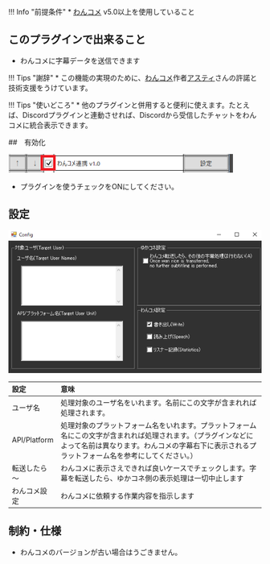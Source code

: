 !!! Info "前提条件"
    * [わんコメ](https://onecomme.com/) v5.0以上を使用していること

## このプラグインで出来ること

* わんコメに字幕データを送信できます

!!! Tips "謝辞"
    * この機能の実現のために、[わんコメ](https://onecomme.com/)作者[アスティ](https://twitter.com/AstieDog)さんの許諾と技術支援をうけています。


!!! Tips "使いどころ"
    * 他のプラグインと併用すると便利に使えます。たとえば、Discordプラグインと連動させれば、Discordから受信したチャットをわんコメに統合表示できます。


##　有効化

![置換](images/plugin_OCComm_p1.png)

* プラグインを使うチェックをONにしてください。

## 設定

![辞書](images/plugin_OCComm_p2.png)

|設定|意味|
|:--|:---|
|ユーザ名|処理対象のユーザ名をいれます。名前にこの文字が含まれれば処理されます。|
|API/Platform|処理対象のプラットフォーム名をいれます。プラットフォーム名にこの文字が含まれれば処理されます。（プラグインなどによって名前は異なります。わんコメの字幕右下に表示されるプラットフォーム名を参考にしてください。）|
|転送したら～|わんコメに表示さえできれば良いケースでチェックします。字幕を転送したら、ゆかコネ側の表示処理は一切中止します|
|わんコメ設定|わんコメに依頼する作業内容を指示します|

## 制約・仕様

* わんコメのバージョンが古い場合はうごきません。
